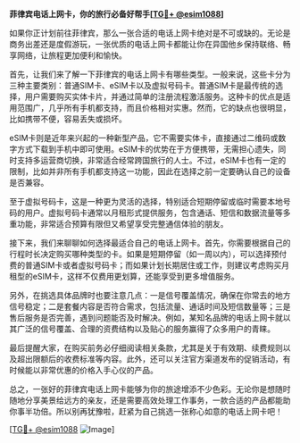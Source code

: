 **菲律宾电话上网卡，你的旅行必备好帮手[[TG💪+ @esim1088](https://t.me/s/esim1088)]**

如果你正计划前往菲律宾，那么一张合适的电话上网卡绝对是不可或缺的。无论是商务出差还是度假游玩，一张优质的电话上网卡都能让你在异国他乡保持联络、畅享网络，让旅程更加便利和愉快。

首先，让我们来了解一下菲律宾的电话上网卡有哪些类型。一般来说，这些卡分为三种主要类别：普通SIM卡、eSIM卡以及虚拟号码卡。普通SIM卡是最传统的选择，用户需要购买实体卡片，并通过简单的注册流程激活服务。这种卡的优点是适用范围广，几乎所有手机都支持，而且价格相对实惠。然而，它的缺点也很明显，比如携带不便，容易丢失或损坏。

eSIM卡则是近年来兴起的一种新型产品，它不需要实体卡，直接通过二维码或数字方式下载到手机中即可使用。eSIM卡的优势在于方便携带，无需担心遗失，同时支持多运营商切换，非常适合经常跨国旅行的人士。不过，eSIM卡也有一定的限制，比如并非所有手机都支持这一功能，因此在选择之前一定要确认自己的设备是否兼容。

至于虚拟号码卡，这是一种更为灵活的选择，特别适合短期停留或临时需要本地号码的用户。虚拟号码卡通常以月租形式提供服务，包含通话、短信和数据流量等多重功能，非常适合预算有限但又希望享受完整通信体验的朋友。

接下来，我们来聊聊如何选择最适合自己的电话上网卡。首先，你需要根据自己的行程时长决定购买哪种类型的卡。如果是短期停留（如一周以内），可以选择预付费的普通SIM卡或者虚拟号码卡；而如果计划长期居住或工作，则建议考虑购买月租型的eSIM卡，这样不仅费用更划算，还能享受到更多增值服务。

另外，在挑选具体品牌时也要注意几点：一是信号覆盖情况，确保在你常去的地方信号稳定；二是套餐内容是否符合需求，包括流量、通话时间及短信数量等；三是售后服务是否完善，遇到问题能否及时解决。例如，某知名品牌的电话上网卡就以其广泛的信号覆盖、合理的资费结构以及贴心的服务赢得了众多用户的青睐。

最后提醒大家，在购买前务必仔细阅读相关条款，尤其是关于有效期、续费规则以及超出限额后的收费标准等内容。此外，还可以关注官方渠道发布的促销活动，有时候能以非常优惠的价格入手心仪的产品。

总之，一张好的菲律宾电话上网卡能够为你的旅途增添不少色彩。无论你是想随时随地分享美景给远方的亲友，还是需要高效处理工作事务，一款合适的产品都能助你事半功倍。所以别再犹豫啦，赶紧为自己挑选一张称心如意的电话上网卡吧！

[[TG💪+ @esim1088](https://t.me/s/esim1088) ![Image](https://i.postimg.cc/4NQfJmqS/Snipaste-2025-05-13-00-14-12.png)]